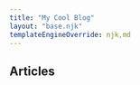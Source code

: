 ```yaml
---
title: "My Cool Blog"
layout: "base.njk"
templateEngineOverride: njk,md
---
```


<!-- 0. HTML -->

## Articles

<div id="content">
</div>

<!-- 1. Only share articles with logged in users -->
<script>
// Assumes user is already logged in
let contentElement = document.getElementById("content");
const articles = `<ul>
{% for article in collections.articles %}
<li><a href="{{ article.url }}">{{ article.data.title }}</li>
{% endfor %}
</ul>`;
const loginMessage = `Please log in to see my blog!`;

try {
  magic.user.isLoggedIn();
  contentElement.innerHTML = articles;
} catch {
  // Handle errors if required!
  contentElement.innerHTML = loginMessage;
}
</script>
